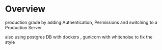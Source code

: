 # Overview

production grade by adding Authentication, Permissions and switching to a Production Server

also using postgres DB with dockers , gunicorn with whitenoise to fix the style
